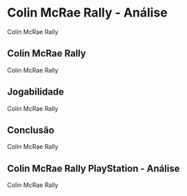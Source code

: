 ---
---

# Colin McRae Rally - Análise

Colin McRae Rally

## Colin McRae Rally

Colin McRae Rally

## Jogabilidade

Colin McRae Rally

## Conclusão

Colin McRae Rally

## Colin McRae Rally PlayStation - Análise

Colin McRae Rally
